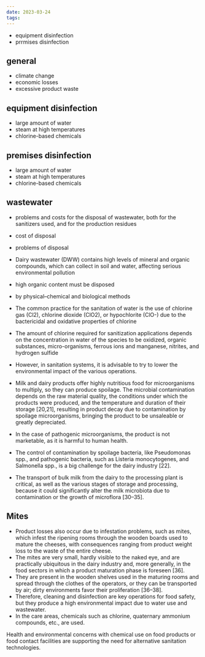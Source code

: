 ```yaml
---
date: 2023-03-24
tags: 
---
```


- equipment disinfection
- prrmises disinfection


## general

- climate change
- economic losses
- excessive product waste

## equipment disinfection

- large amount of water
- steam at high temperatures
- chlorine-based chemicals

## premises disinfection

- large amount of water
- steam at high temperatures
- chlorine-based chemicals


## wastewater

- problems and costs for the disposal of wastewater, both for the sanitizers used, and for the production residues
- cost of disposal
- problems of disposal
- Dairy wastewater (DWW) contains high levels of mineral and organic compounds, which can collect in soil and water, affecting serious environmental pollution
- high organic content must be disposed
- by physical–chemical and biological methods


- The common practice for the sanitation of water is the use of chlorine gas (Cl2), chlorine dioxide (ClO2), or hypochlorite (ClO-) due to the bactericidal and oxidative properties of chlorine
- The amount of chlorine required for sanitization applications depends on the concentration in water of the species to be oxidized, organic substances, micro-organisms, ferrous ions and manganese, nitrites, and hydrogen sulfide
- However, in sanitation systems, it is advisable to try to lower the environmental impact of the various operations.
- Milk and dairy products offer highly nutritious food for microorganisms to multiply, so they can produce spoilage. The microbial contamination depends on the raw material quality, the conditions under which the products were produced, and the temperature and duration of their storage [20,21], resulting in product decay due to contamination by spoilage microorganisms, bringing the product to be unsaleable or greatly depreciated.
- In the case of pathogenic microorganisms, the product is not marketable, as it is harmful to human health.
- The control of contamination by spoilage bacteria, like Pseudomonas spp., and pathogenic bacteria, such as Listeria monocytogenes, and Salmonella spp., is a big challenge for the dairy industry [22].
- The transport of bulk milk from the dairy to the processing plant is critical, as well as the various stages of storage and processing, because it could significantly alter the milk microbiota due to contamination or the growth of microflora [30–35].

## Mites

- Product losses also occur due to infestation problems, such as mites, which infest the ripening rooms through the wooden boards used to mature the cheeses, with consequences ranging from product weight loss to the waste of the entire cheese.
- The mites are very small, hardly visible to the naked eye, and are practically ubiquitous in the dairy industry and, more generally, in the food sectors in which a product maturation phase is foreseen [36].
- They are present in the wooden shelves used in the maturing rooms and spread through the clothes of the operators, or they can be transported by air; dirty environments favor their proliferation [36–38].
- Therefore, cleaning and disinfection are key operations for food safety, but they produce a high environmental impact due to water use and wastewater.
- In the care areas, chemicals such as chlorine, quaternary ammonium compounds, etc., are used.

Health and environmental concerns with chemical use on food products or food contact facilities are supporting the need for alternative sanitation technologies.